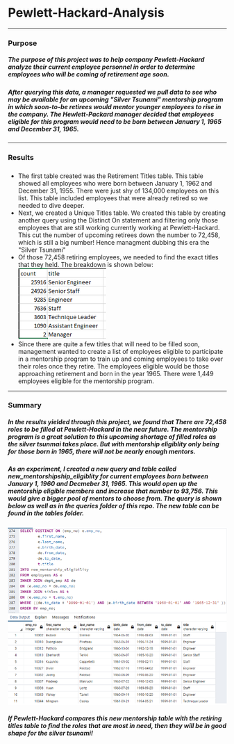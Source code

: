 # Pewlett-Hackard-Analysis
---
### Purpose
##### The purpose of this project was to help company Pewlett-Hackard analyze their current employee personnel in order to determine employees who will be coming of retirement age soon.
##### After querying this data, a manager requested we pull data to see who may be available for an upcoming "Silver Tsunami" mentorship program in which soon-to-be retirees would mentor younger employees to rise in the company. The Hewlett-Packard manager decided that employees eligible for this program would need to be born between January 1, 1965 and December 31, 1965.
---
### Results
##### 
* The first table created was the Retirement Titles table.  This table showed all employees who were born between January 1, 1962 and December 31, 1955. There were just shy of 134,000 employees on this list. This table included employees that were already retired so we needed to dive deeper.
* Next, we created a Unique Titles table. We created this table by creating another query using the Distinct On statement and filtering only those employees that are still working currently working at Pewlett-Hackard. This cut the number of upcoming retirees down the number to 72,458, which is still a big number! Hence managment dubbing this era the "Silver Tsunami"
* Of those 72,458 retiring employees, we needed to find the exact titles that they held. The breakdown is shown below:
![](https://github.com/yfaulkne/Pewlett-Hackard-Analysis/blob/main/Data/retiringtitles.PNG)
* Since there are quite a few titles that will need to be filled soon, management wanted to create a list of employees eligible to participate in a mentorship program to train up and coming employees to take over their roles once they retire. The employees eligible would be those approaching retirement and born in the year 1965. There were 1,449 employees eligible for the mentorship program.
---
### Summary
##### In the results yielded through this project, we found that There are 72,458 roles to be filled at Pewlett-Hackard in the near future. The mentorship program is a great solution to this upcoming shortage of filled roles as the silver tsunmai takes place. But with mentorship eligiblity only being for those born in 1965, there will not be nearly enough mentors.
##### As an experiment, I created a new query and table called new_mentorshipship_eligiblity for current employees born between January 1, 1960 and Decmeber 31, 1965. This would open up the mentorship eligible members and increase that number to 93,756. This would give a bigger pool of mentors to choose from. The query is shown below as well as in the queries folder of this repo. The new table can be found in the tables folder. 
![](https://github.com/yfaulkne/Pewlett-Hackard-Analysis/blob/main/Data/new_mentorship.PNG)
##### If Pewlett-Hackard compares this new mentorship table with the retiring titles table to find the roles that are most in need, then they will be in good shape for the silver tsunami! 

